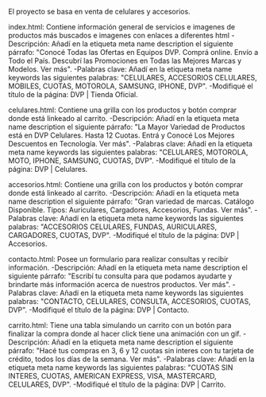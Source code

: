 El proyecto se basa en venta de celulares y accesorios. 

index.html:
Contiene información general de servicios e imagenes de productos más buscados e imagenes con enlaces a diferentes html
-Descripción: Añadí en la etiqueta meta name description el siguiente párrafo: "Conocé Todas las Ofertas en Equipos DVP. Comprá online. Envío a Todo el País. Descubrí las Promociones en Todas las Mejores Marcas y Modelos. Ver más".
-Palabras clave: Añadí en la etiqueta meta name keywords las siguientes palabras: "CELULARES, ACCESORIOS CELULARES, MOBILES, CUOTAS, MOTOROLA, SAMSUNG, IPHONE, DVP".
-Modifiqué el título de la página: DVP | Tienda Oficial.


celulares.html:
 Contiene una grilla con los productos y botón comprar donde está linkeado al carrito. 
 -Descripción: Añadí en la etiqueta meta name description el siguiente párrafo: "La Mayor Variedad de Productos está en DVP Celulares. Hasta 12 Cuotas. Entrá y Conocé Los Mejores Descuentos en Tecnología. Ver más".
-Palabras clave: Añadí en la etiqueta meta name keywords las siguientes palabras: "CELULARES, MOTOROLA, MOTO, IPHONE, SAMSUNG, CUOTAS, DVP".
-Modifiqué el título de la página: DVP | Celulares.

accesorios.html:
 Contiene una grilla con los productos y botón comprar donde está linkeado al carrito. 
 -Descripción: Añadí en la etiqueta meta name description el siguiente párrafo: "Gran variedad de marcas. Catálogo Disponible. Tipos: Auriculares, Cargadores, Accesorios, Fundas. Ver más".
-Palabras clave: Añadí en la etiqueta meta name keywords las siguientes palabras: "ACCESORIOS CELULARES, FUNDAS, AURICULARES, CARGADORES, CUOTAS, DVP".
-Modifiqué el título de la página: DVP | Accesorios.

contacto.html: 
Posee un formulario para realizar consultas y recibir información.
 -Descripción: Añadí en la etiqueta meta name description el siguiente párrafo: "Escribí tu consulta para que podamos ayudarte y brindarte más información acerca de nuestros productos. Ver más".
-Palabras clave: Añadí en la etiqueta meta name keywords las siguientes palabras: "CONTACTO, CELULARES, CONSULTA, ACCESORIOS, CUOTAS, DVP".
-Modifiqué el título de la página: DVP | Contacto.

carrito.html:
 Tiene una tabla simulando un carrito con un botón para finalizar la compra donde al hacer click tiene una animación con un gif. 
 -Descripción: Añadí en la etiqueta meta name description el siguiente párrafo: "Hacé tus compras en 3, 6 y 12 cuotas sin interes con tu tarjeta de crédito, todos los días de la semana. Ver más".
-Palabras clave: Añadí en la etiqueta meta name keywords las siguientes palabras: "CUOTAS SIN INTERES, CUOTAS, AMERICAN EXPRESS, VISA, MASTERCARD, CELULARES, DVP".
-Modifiqué el título de la página: DVP | Carrito.







